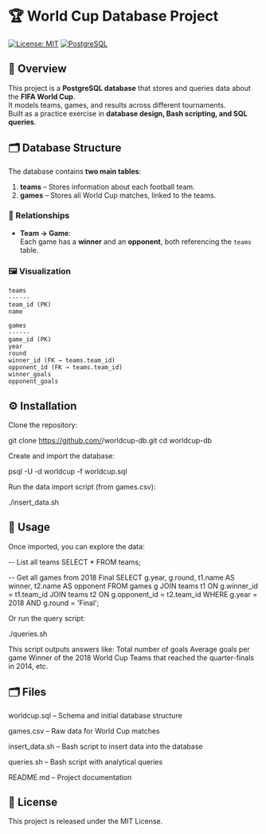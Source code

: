 # 🏆 World Cup Database Project

[![License: MIT](https://img.shields.io/badge/License-MIT-yellow.svg)](https://opensource.org/licenses/MIT)
[![PostgreSQL](https://img.shields.io/badge/Database-PostgreSQL-blue)](https://www.postgresql.org/)

## 🚀 Overview

This project is a **PostgreSQL database** that stores and queries data about the **FIFA World Cup**.  
It models teams, games, and results across different tournaments.  
Built as a practice exercise in **database design, Bash scripting, and SQL queries**.

## 🗂️ Database Structure

The database contains **two main tables**:

1. **teams** – Stores information about each football team.
2. **games** – Stores all World Cup matches, linked to the teams.

### 🔗 Relationships

- **Team → Game**:  
  Each game has a **winner** and an **opponent**, both referencing the `teams` table.

### 🖼️ Visualization

```text
teams
------
team_id (PK)
name

games
------
game_id (PK)
year
round
winner_id (FK → teams.team_id)
opponent_id (FK → teams.team_id)
winner_goals
opponent_goals

```

## ⚙️ Installation

Clone the repository:

git clone https://github.com/<your-username>/worldcup-db.git
cd worldcup-db


Create and import the database:

psql -U <your-username> -d worldcup -f worldcup.sql

Run the data import script (from games.csv):

./insert_data.sh

## 🛒 Usage

Once imported, you can explore the data:

-- List all teams
SELECT * FROM teams;

-- Get all games from 2018 Final
SELECT g.year, g.round, t1.name AS winner, t2.name AS opponent
FROM games g
JOIN teams t1 ON g.winner_id = t1.team_id
JOIN teams t2 ON g.opponent_id = t2.team_id
WHERE g.year = 2018 AND g.round = 'Final';


Or run the query script:

./queries.sh

This script outputs answers like:
Total number of goals
Average goals per game
Winner of the 2018 World Cup
Teams that reached the quarter-finals in 2014, etc.

## 🗂️ Files

worldcup.sql – Schema and initial database structure

games.csv – Raw data for World Cup matches

insert_data.sh – Bash script to insert data into the database

queries.sh – Bash script with analytical queries

README.md – Project documentation

## 🧻 License

This project is released under the MIT License.
